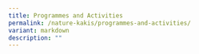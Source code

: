 ```yaml
---
title: Programmes and Activities
permalink: /nature-kakis/programmes-and-activities/
variant: markdown
description: ""
---
```

